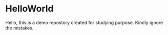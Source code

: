 # HelloWorld

Hello, this is a demo repostory created for studying purpose.
Kindly ignore the mistakes.

